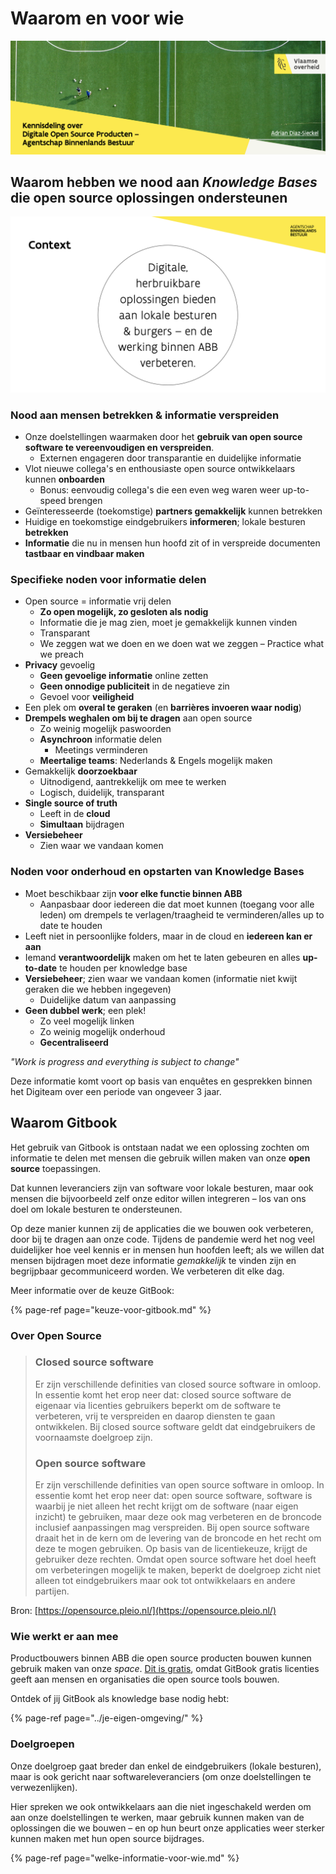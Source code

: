 # Waarom en voor wie

![Kennisdeling over digitale open source producten voor ABB.](../../.gitbook/assets/screenshot-2021-06-17-at-16.39.15.png)

## Waarom hebben we nood aan _Knowledge Bases_ die open source oplossingen ondersteunen

![Herbruikbare oplossingen voor lokale besturen &amp; burgers die bijdragen aan de werking van ABB.](../../.gitbook/assets/screenshot-2021-06-17-at-17.07.54.png)

### **Nood aan mensen betrekken & informatie verspreiden**

* Onze doelstellingen waarmaken door het **gebruik van open source software te vereenvoudigen en verspreiden**.
  * Externen engageren door transparantie en duidelijke informatie
* Vlot nieuwe collega's en enthousiaste open source ontwikkelaars kunnen **onboarden**
  * Bonus: eenvoudig collega's die een even weg waren weer up-to-speed brengen
* Geïnteresseerde \(toekomstige\) **partners gemakkelijk** kunnen betrekken
* Huidige en toekomstige eindgebruikers **informeren**; lokale besturen **betrekken**
* **Informatie** die nu in mensen hun hoofd zit of in verspreide documenten **tastbaar en vindbaar maken**

### Specifieke noden voor informatie delen

* Open source = informatie vrij delen
  * **Zo open mogelijk, zo gesloten als nodig**
  * Informatie die je mag zien, moet je gemakkelijk kunnen vinden
  * Transparant
  * We zeggen wat we doen en we doen wat we zeggen – Practice what we preach
* **Privacy** gevoelig
  * **Geen gevoelige informatie** online zetten
  * **Geen onnodige publiciteit** in de negatieve zin
  * Gevoel voor **veiligheid**
* Een plek om **overal te geraken** \(en **barrières invoeren waar nodig**\)
* **Drempels weghalen om bij te dragen** aan open source
  * Zo weinig mogelijk paswoorden
  * **Asynchroon** informatie delen
    * Meetings verminderen
  * **Meertalige teams**: Nederlands & Engels mogelijk maken
* Gemakkelijk **doorzoekbaar**
  * Uitnodigend, aantrekkelijk om mee te werken
  * Logisch, duidelijk, transparant
* **Single source of truth**
  * Leeft in de **cloud**
  * **Simultaan** bijdragen
* **Versiebeheer**
  * Zien waar we vandaan komen

### Noden voor onderhoud en opstarten van Knowledge Bases

* Moet beschikbaar zijn **voor elke functie binnen ABB**
  * Aanpasbaar door iedereen die dat moet kunnen \(toegang voor alle leden\) om drempels te verlagen/traagheid te verminderen/alles up to date te houden
* Leeft niet in persoonlijke folders, maar in de cloud en **iedereen kan er aan**
* Iemand **verantwoordelijk** maken om het te laten gebeuren en alles **up-to-date** te houden  per knowledge base
* **Versiebeheer**; zien waar we vandaan komen \(informatie niet kwijt geraken die we hebben ingegeven\)
  * Duidelijke datum van aanpassing
* **Geen dubbel werk**; een plek!
  * Zo veel mogelijk linken
  * Zo weinig mogelijk onderhoud
  * **Gecentraliseerd**

_"Work is progress and everything is subject to change"_

Deze informatie komt voort op basis van enquêtes en gesprekken binnen het Digiteam over een periode van ongeveer 3 jaar.

## Waarom Gitbook

Het gebruik van Gitbook is ontstaan nadat we een oplossing zochten om informatie te delen met mensen die gebruik willen maken van onze **open source** toepassingen.  
  
Dat kunnen leveranciers zijn van software voor lokale besturen, maar ook mensen die bijvoorbeeld zelf onze editor willen integreren – los van ons doel om lokale besturen te ondersteunen.  
  
Op deze manier kunnen zij de applicaties die we bouwen ook verbeteren, door bij te dragen aan onze code. Tijdens de pandemie werd het nog veel duidelijker hoe veel kennis er in mensen hun hoofden leeft; als we willen dat mensen bijdragen moet deze informatie _gemakkelijk_ te vinden zijn en begrijpbaar gecommuniceerd worden. We verbeteren dit elke dag.

Meer informatie over de keuze GitBook:

{% page-ref page="keuze-voor-gitbook.md" %}

### **Over Open Source**

> ### **Closed source software**
>
> Er zijn verschillende definities van closed source software in omloop. In essentie komt het erop neer dat: closed source software de eigenaar via licenties gebruikers beperkt om de software te verbeteren, vrij te verspreiden en daarop diensten te gaan ontwikkelen. Bij closed source software geldt dat eindgebruikers de voornaamste doelgroep zijn.
>
> ### **Open source software**
>
> Er zijn verschillende definities van open source software in omloop. In essentie komt het erop neer dat: open source software, software is waarbij je niet alleen het recht krijgt om de software \(naar eigen inzicht\) te gebruiken, maar deze ook mag verbeteren en de broncode inclusief aanpassingen mag verspreiden. Bij open source software draait het in de kern om de levering van de broncode en het recht om deze te mogen gebruiken. Op basis van de licentiekeuze, krijgt de gebruiker deze rechten. Omdat open source software het doel heeft om verbeteringen mogelijk te maken, beperkt de doelgroep zicht niet alleen tot eindgebruikers maar ook tot ontwikkelaars en andere partijen.

Bron: [https://opensource.pleio.nl/](https://opensource.pleio.nl/)

### Wie werkt er aan mee

Productbouwers binnen ABB die open source producten bouwen kunnen gebruik maken van onze _space_. [Dit is gratis](../../#is-gitbook-gratis), omdat GitBook gratis licenties geeft aan mensen en organisaties die open source tools bouwen.

Ontdek of jij GitBook als knowledge base nodig hebt:

{% page-ref page="../je-eigen-omgeving/" %}

### Doelgroepen

Onze doelgroep gaat breder dan enkel de eindgebruikers \(lokale besturen\), maar is ook gericht naar softwareleveranciers \(om onze doelstellingen te verwezenlijken\).

Hier spreken we ook ontwikkelaars aan die niet ingeschakeld werden om aan onze doelstellingen te werken, maar gebruik kunnen maken van de oplossingen die we bouwen – en op hun beurt onze applicaties weer sterker kunnen maken met hun open source bijdrages.

{% page-ref page="welke-informatie-voor-wie.md" %}


